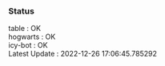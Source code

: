 ### Status


table : OK  
hogwarts : OK  
icy-bot : OK  
Latest Update : 2022-12-26 17:06:45.785292
